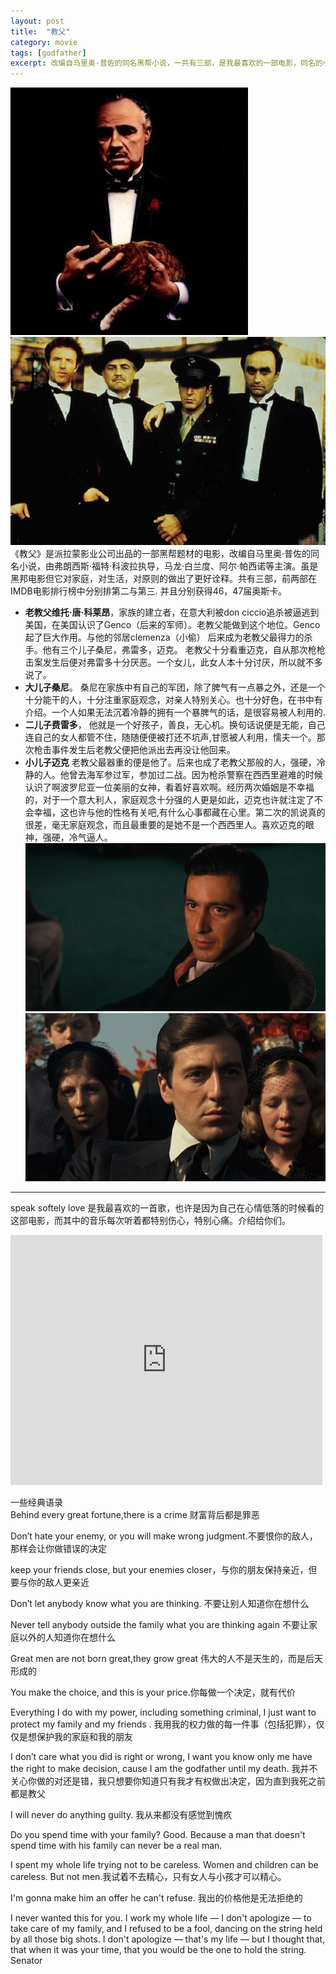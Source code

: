 ```yaml
---
layout: post
title:  "教父"
category: movie
tags: [godfather]
excerpt: 改编自马里奥·普佐的同名黑帮小说，一共有三部，是我最喜欢的一部电影，同名的小说也非常不错。虽为黑帮电影，但对家庭，对原则做出了很好诠释。明白什么是责任，
---
```

![海报](/images/thegodfathe_2.jpg)![父子](/images/thegodfathe_1r.jpg)  
《教父》是派拉蒙影业公司出品的一部黑帮题材的电影，改编自马里奥·普佐的同名小说，由弗朗西斯·福特·科波拉执导，马龙·白兰度、阿尔·帕西诺等主演。虽是黑邦电影但它对家庭，对生活，对原则的做出了更好诠释。共有三部，前两部在IMDB电影排行榜中分别排第二与第三. 并且分别获得46，47届奥斯卡。



* **老教父维托·唐·科莱昂**，家族的建立者，在意大利被don ciccio追杀被逼逃到美国，在美国认识了Genco（后来的军师）。老教父能做到这个地位。Genco起了巨大作用。与他的邻居clemenza（小偷） 后来成为老教父最得力的杀手。他有三个儿子桑尼，弗雷多，迈克。 老教父十分看重迈克，自从那次枪枪击案发生后便对弗雷多十分厌恶。一个女儿，此女人本十分讨厌，所以就不多说了。
* **大儿子桑尼**。 桑尼在家族中有自己的军团，除了脾气有一点暴之外，还是一个十分能干的人，十分注重家庭观念，对亲人特别关心。也十分好色，在书中有介绍。一个人如果无法沉着冷静的拥有一个暴脾气的话，是很容易被人利用的. 
* **二儿子费雷多**， 他就是一个好孩子，善良，无心机。换句话说便是无能，自己连自己的女人都管不住，随随便便被打还不坑声,甘愿被人利用，懦夫一个。那次枪击事件发生后老教父便把他派出去再没让他回来。
* **小儿子迈克** 老教父最器重的便是他了。后来也成了老教父那般的人，强硬，冷静的人。他曾去海军参过军，参加过二战。因为枪杀警察在西西里避难的时候认识了啊波罗尼亚一位美丽的女神，看着好喜欢啊。经历两次婚姻是不幸福的，对于一个意大利人，家庭观念十分强的人更是如此，迈克也许就注定了不会幸福，这也许与他的性格有关吧,有什么心事都藏在心里。第二次的凯说真的很差，毫无家庭观念，而且最重要的是她不是一个西西里人。喜欢迈克的眼神，强硬，冷气逼人。   
![迈克1](/images/thegodfathe_5.jpg)![迈克2](/images/thegodfathe_7.jpg)

---

speak softely love 是我最喜欢的一首歌，也许是因为自己在心情低落的时候看的这部电影，而其中的音乐每次听着都特别伤心，特别心痛。介绍给你们。

<iframe src="http://www.tudou.com/programs/view/html5embed.action?type=0&code=7lqAMEScZS0&lcode=&resourceId=418557855_06_05_99" allowtransparency="true" allowfullscreen="true" allowfullscreenInteractive="true" scrolling="no" border="0" frameborder="0" style="width:99%;height:400px;"></iframe>

一些经典语录  
Behind every great fortune,there is a crime 财富背后都是罪恶

Don’t hate your enemy, or you will make wrong judgment.不要恨你的敌人，那样会让你做错误的决定

keep your friends close, but your enemies closer，与你的朋友保持亲近，但要与你的敌人更亲近

Don’t let anybody know what you are thinking. 不要让别人知道你在想什么

Never tell anybody outside the family what you are thinking again 不要让家庭以外的人知道你在想什么

Great men are not born great,they grow great 伟大的人不是天生的，而是后天形成的

You make the choice, and this is your price.你每做一个决定，就有代价

Everything I do with my power, including something criminal, I just want to protect my family and my friends .
我用我的权力做的每一件事（包括犯罪），仅仅是想保护我的家庭和我的朋友

I don’t care what you did is right or wrong, I want you know only me have the right to make decision, cause I am the godfather until my death.  我并不关心你做的对还是错，我只想要你知道只有我才有权做出决定，因为直到我死之前都是教父

I will never do anything guilty. 我从来都没有感觉到愧疚

Do you spend time with your family? Good. Because a man that doesn't spend time with his family can never be a real man.  

I spent my whole life trying not to be careless. Women and children can be careless. But not men.我试着不去精心，只有女人与小孩才可以精心。

I'm gonna make him an offer he can't refuse. 我出的价格他是无法拒绝的

I never wanted this for you. I work my whole life — I don't apologize — to take care of my family, and I refused to be a fool, dancing on the string held by all those big shots. I don't apologize — that's my life — but I thought that, that when it was your time, that you would be the one to hold the string. Senator 


